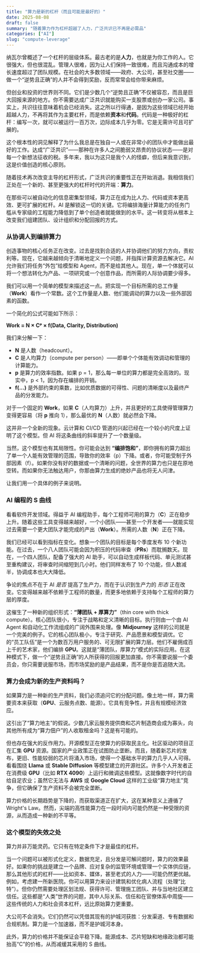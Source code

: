 ```yaml
---
title: "算力是新的杠杆（而且可能是最好的）"
date: 2025-08-08
draft: false
summary: "随着算力作为杠杆超越了人力，广泛共识已不再是必需品"
categories: ["AI"]
slug: "compute-leverage"
---
```


纳瓦尔曾概述了一个杠杆的层级体系。最古老的是**人力**，也就是为你工作的人。它很强大，但也很混乱。管理人很难，因为让人们保持一致很难，而且沟通成本的增长速度超过了团队规模。在社会的大多数领域——政府、大公司，甚至社交圈——做一个“逆势且正确”的人并不会得到奖励，反而常常会给你带来麻烦。

但创业和投资的世界则不同。它们是少数几个“逆势且正确”不仅被容忍，而且是巨大回报来源的地方。你不需要达成广泛共识就能购买一支股票或创办一家公司。事实上，共识往往意味着机会已经消失。这之所以行得通，是因为这些领域已经开始超越人力，不再将其作为主要杠杆，而是依赖**资本**和**代码**。代码是一种极好的杠杆：编写一次，就可以被运行一百万次，边际成本几乎为零。它是无需许可且可扩展的。

这个根本性的洞见解释了为什么我总是在独自一人或在非常小的团队中才能做出最好的工作。达成“广泛共识”——那种在许多人之间脆弱又昂贵的协议状态——是对每一个新想法征收的税。多年来，我以为这只是我个人的怪癖，但后来我意识到，这是价值创造的核心原则。

随着技术再次改变主导的杠杆形式，广泛共识的重要性正在开始消退。我相信我们正处在一个新的、甚至更强大的杠杆时代的开端：**算力**。

在那些可以被自动化的信息密集型领域，算力正在成为比人力、代码或资本更高效、更可扩展的杠杆。AI 是解锁这一切的关键。它将编排海量计算能力的任务门槛从专家级的工程能力降低到了单个创造者就能做到的水平。这一转变将从根本上改变我们组建团队、设计组织和分配回报的方式。

### **从协调人到编排算力**

创造事物的核心任务正在改变。过去是找到合适的人并协调他们的努力方向，责权利等。现在，它越来越倾向于清晰地定义一个问题，并指挥计算资源去解决它。AI 允许我们将任务“外包”给模型和 Agent，而不是给其他人。现在，单一个体就可以将一个想法转化为产品、一项研究或一个创意作品，而所需的人际协调要少得多。

我们可以用一个简单的模型来描述这一点。把实现一个目标所需的总工作量（**Work**）看作一个常数。这个工作量是人数、他们能调动的算力以及一些外部因素的函数。

一个简化的公式可能如下所示：

**Work \= N × Cᵖ × f(Data, Clarity, Distribution)**

我们来分解一下：

* **N** 是人数（headcount）。  
* **C** 是人均算力（compute per person）——即单个个体能有效调动和管理的计算能力。  
* **p** 是算力的效率指数。如果 p \= 1，那么每一单位的算力都是完全高效的。现实中，p \< 1，因为存在编排的开销。  
* **f(...)** 是外部约束的乘数，比如优质数据的可得性、问题的清晰度以及最终产品的分发能力。

对于一个固定的 **Work**，如果 **C**（人均算力）上升，并且更好的工具使得管理算力变得更容易（将 **p** 推向 1），那么最优的 **N**（人数）就必然会下降。

这并非一个全新的现象。云计算和 CI/CD 管道的兴起已经在一个较小的尺度上证明了这个模型。但 AI 将这条曲线的斜率提升了一个数量级。

当然，这个模型也有其局限性。你可能会达到 **“编排饱和”**，即你拥有的算力超出了单一个人能有效管理的范围，导致你的效率（p）下降。或者，你可能受制于外部因素（f）。如果你没有好的数据或一个清晰的问题，全世界的算力也只是在原地空转。而如果你无法触达用户，你那由算力生成的绝妙产品也将无人问津。

让我们用一个具体的例子来说明。

### **AI 编程的 S 曲线**

看看软件开发领域。得益于 AI 编程助手，每个工程师可用的算力（**C**）正在稳步上升。随着这些工具变得越来越好，一个小团队——甚至一个开发者——就能实现过去需要一个更大团队才能完成的产出（**Work**）。所需的人数（**N**）正在下降。

我们已经可以看到指标在变化。想象一个团队的目标是每个季度发布 10 个新功能。在过去，一个八人团队可能会因为积压的代码审查（**PRs**）而耽搁数天。现在，一个四人团队，配备了强大的 AI 助手，可以自动生成样板代码、单元测试甚至重构建议，将审查时间缩短到几小时。他们同样发布了 10 个功能，但人数减半，协调成本也大大降低。

争论的焦点不在于 AI *是否* 提高了生产力，而在于认识到生产力的 *形态* 正在改变。它变得越来越不依赖于工程师的数量，而更多地依赖于支持每个工程师的算力层的厚度。

这催生了一种新的组织形式：**“薄团队 \+ 厚算力”**（thin core with thick compute）。核心团队很小，专注于战略和定义清晰的目标。执行则由一个由 AI Agent 和自动化工作流组成的广阔外围来处理。像 **Midjourney** 这样的公司就是一个完美的例子。它的核心团队极小，专注于研究、产品愿景和模型调优。它的“员工队伍”是一个为数百万用户服务的、可无限扩展的算力层。他们不雇佣成百上千的艺术家，他们编排 **GPU**。这就是“薄团队，厚算力”模式的实际应用。在这种模式下，做一个“逆势且正确”的人所获得的回报更加直接。你不需要说服一个委员会，你只需要说服市场，而市场奖励的是产品结果，而不是你是否追随大流。

### **算力会成为新的生产资料吗？**

如果算力是一种新的生产资料，我们必须追问它的分配问题。像土地一样，算力需要资本来获取（**GPU**、云服务点数、能源）。它具有竞争性，并且有规模经济效应。

这引出了“算力地主”的假说。少数几家云服务提供商和芯片制造商会成为寡头，向其他所有成为“算力佃户”的人收取租金吗？这是有可能的。

但也存在强大的反作用力。开源模型正在使算力的获取民主化。社区驱动的项目正在汇集 **GPU** 资源。国家的产业政策正在试图防止垄断。而且，随着新芯片的发布，更旧、性能较弱的芯片将涌入市场，使得一个基础水平的算力几乎人人可得。看看围绕 **Llama** 或 **Stable Diffusion** 等模型建立的开源社区。许多个人开发者正在消费级 **GPU**（比如 **RTX 4090**）上运行和微调这些模型。这就像数字时代的自给自足农业；虽然它无法与 **AWS** 或 **Google Cloud** 这样的工业级“算力地主”竞争，但它确保了生产资料不会被完全垄断。

算力价格的长期趋势是下降的，而获取渠道正在扩大，这在某种意义上遵循了Wright's Law。然而，尖端的高性能算力在一段时间内可能仍然是一种受限的资源，从而造成一种新的不平等。

### **这个模型的失效之处**

算力并非万能灵药。它只有在特定条件下才是最佳的杠杆。

当一个问题可以被形式化定义，数据充足，且分发是可解问题时，算力的效果最好。如果你的挑战是建立一个品牌、应对复杂的监管环境或管理一个实体供应链，那么其他形式的杠杆——比如资本、媒体，甚至老式的人力——可能仍然更优越。例如，考虑建一所新医院。你可以用算力来设计建筑和优化病人流程（处理“比特”）。但你仍然需要处理区划法规、获得许可、管理施工团队、并与当地社区建立信任。这些都是“人类”世界的问题，其中人际关系、信任和在官僚体系中周旋——这些传统的人力和社会资本杠杆，远比原始算力更重要。

大公司不会消失。它们仍然可以凭借其现有的护城河获胜：分发渠道、专有数据和合规机制。算力是一个加速器，而不是护城河本身。

此外，算力的价格并不能保证会平稳下降。能源成本、芯片短缺和地缘政治都可能抬高“C”的价格，从而减缓其采用的 S 曲线。